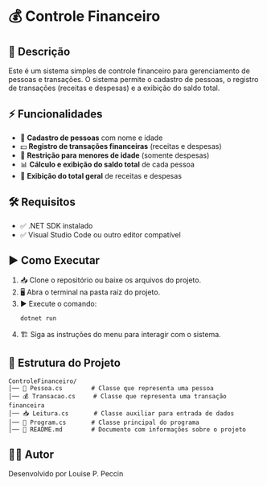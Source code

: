 # 💰 Controle Financeiro

## 📖 Descrição
Este é um sistema simples de controle financeiro para gerenciamento de pessoas e transações. O sistema permite o cadastro de pessoas, o registro de transações (receitas e despesas) e a exibição do saldo total.

## ⚡ Funcionalidades
- 👥 **Cadastro de pessoas** com nome e idade
- 💵 **Registro de transações financeiras** (receitas e despesas)
- 🚫 **Restrição para menores de idade** (somente despesas)
- 📊 **Cálculo e exibição do saldo total** de cada pessoa
- 🔢 **Exibição do total geral** de receitas e despesas

## 🛠 Requisitos
- ✅ .NET SDK instalado
- ✅ Visual Studio Code ou outro editor compatível

## ▶️ Como Executar
1. 📥 Clone o repositório ou baixe os arquivos do projeto.
2. 🖥 Abra o terminal na pasta raiz do projeto.
3. ▶️ Execute o comando:
   ```sh
   dotnet run
   ```
4. 🏗 Siga as instruções do menu para interagir com o sistema.

## 📂 Estrutura do Projeto
```
ControleFinanceiro/
│── 👤 Pessoa.cs        # Classe que representa uma pessoa
│── 💰 Transacao.cs     # Classe que representa uma transação financeira
│── 📥 Leitura.cs       # Classe auxiliar para entrada de dados
│── 🚀 Program.cs       # Classe principal do programa
│── 📜 README.md        # Documento com informações sobre o projeto
```


## 👨‍💻 Autor
Desenvolvido por Louise P. Peccin


